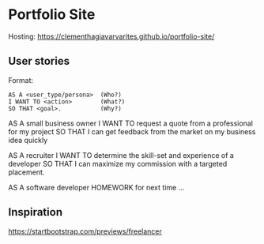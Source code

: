 # Portfolio Site

Hosting: https://clementhagiavarvarites.github.io/portfolio-site/

## User stories

Format:

```
AS A <user_type/persona>  (Who?)
I WANT TO <action>        (What?)
SO THAT <goal>.           (Why?)
```

AS A small business owner
I WANT TO request a quote from a professional for my project
SO THAT I can get feedback from the market on my business idea quickly

AS A recruiter
I WANT TO determine the skill-set and experience of a developer
SO THAT I can maximize my commission with a targeted placement.

AS A software developer
HOMEWORK for next time
...

## Inspiration

https://startbootstrap.com/previews/freelancer